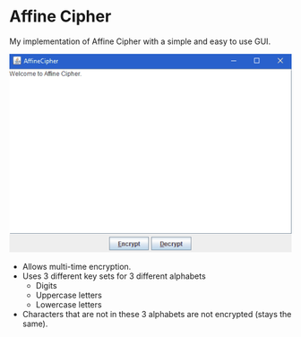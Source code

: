 # Affine Cipher

My implementation of Affine Cipher with a simple and easy to use GUI.

![ss](screenshots/ss.gif)

* Allows multi-time encryption.
* Uses 3 different key sets for 3 different alphabets
  * Digits
  * Uppercase letters
  * Lowercase letters
* Characters that are not in these 3 alphabets are not encrypted (stays the same).